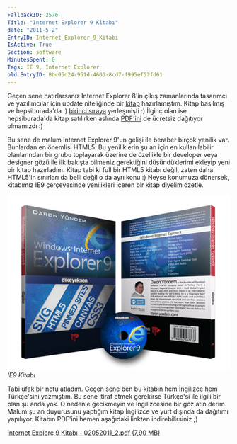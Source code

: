 ```yaml
---
FallbackID: 2576
Title: "Internet Explorer 9 Kitabı"
date: "2011-5-2"
EntryID: Internet_Explorer_9_Kitabi
IsActive: True
Section: software
MinutesSpent: 0
Tags: IE 9, Internet Explorer
old.EntryID: 8bc05d24-951d-4603-8cd7-f995ef52fd61
---
```

Geçen sene hatırlarsanız Internet Explorer 8'in çıkış zamanlarında
tasarımcı ve yazılımcılar için update niteliğinde bir
[kitap](http://daron.yondem.com/tr/post/76dd338b-91ca-4b44-8cbf-5e112c5d1b6d)
hazırlamıştım. Kitap basılmış ve hepsiburada'da :) [birinci
sıraya](http://daron.yondem.com/tr/post/d8e0b765-c485-4b24-9d39-9dd541c6ad87)
yerleşmişti :) İlginç olan ise hepsiburada'da kitap satılırken aslında
[PDF'ini](media/Internet_Explorer_9_Kitabi/ie8_ebook_tr.pdf) de
ücretsiz dağıtıyor olmamızdı :)

Bu sene de malum Internet Explorer 9'un gelişi ile beraber birçok
yenilik var. Bunlardan en önemlisi HTML5. Bu yeniliklerin şu an için en
kullanılabilir olanlarından bir grubu toplayarak üzerine de özellikle
bir developer veya designer gözü ile ilk bakışta bilmeniz gerektiğini
düşündüklerimi ekleyip yeni bir kitap hazırladım. Kitap tabi ki full bir
HTML5 kitabı değil, zaten daha HTML5'in sınırları da belli değil o da
ayrı konu :) Neyse konumuza dönersek, kitabımız IE9 çerçevesinde
yenilikleri içeren bir kitap diyelim özetle.

![IE9 Kitabı](media/Internet_Explorer_9_Kitabi/02052011_1.jpg)\
*IE9 Kitabı*

Tabi ufak bir notu atladım. Geçen sene ben bu kitabın hem İngilizce hem
Türkçe'sini yazmıştım. Bu sene itiraf etmek gerekirse Türkçe'si ile
ilgili bir plan şu anda yok. O nedenle gecikmeyin ve İngilizcesine bir
göz atın derim. Malum şu an duyurusunu yaptığım kitap İngilizce ve yurt
dışında da dağıtımı yapılıyor. Kitabın PDF'ini hemen aşağıdaki linkten
indirebilirsiniz ;)

[Internet Explore 9 Kitabı - 02052011\_2.pdf (7,90
MB)](media/Internet_Explorer_9_Kitabi/02052011_2.pdf)


